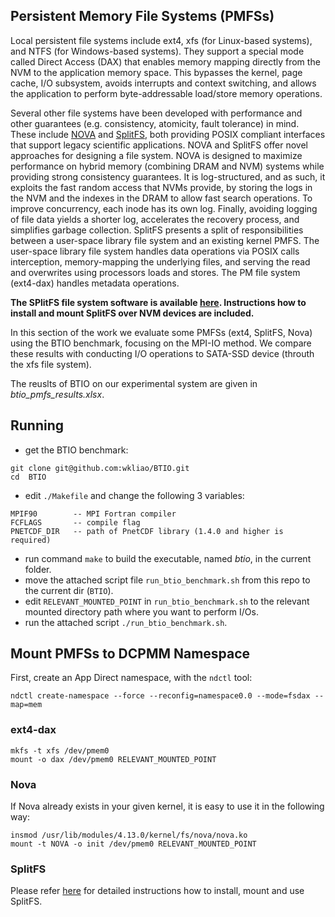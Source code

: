 ## Persistent Memory File Systems (PMFSs)
Local persistent file systems include ext4, xfs (for Linux-based systems), 
and NTFS (for Windows-based systems). They support a special mode called Direct Access (DAX) that enables memory mapping directly from the NVM to the application memory space. This bypasses the kernel, page cache, I/O subsystem, avoids interrupts and context switching, and allows the application to perform byte-addressable load/store memory operations.

Several other file systems have been developed with performance and other guarantees (e.g. consistency, atomicity, fault tolerance) in mind. 
These include [NOVA](https://www.usenix.org/system/files/conference/fast16/fast16-papers-xu.pdf) and [SplitFS](https://www.cs.utexas.edu/~vijay/papers/sosp19-splitfs.pdf), both providing POSIX compliant interfaces that support legacy scientific applications. NOVA and SplitFS offer novel approaches for designing a file system. 
NOVA is designed to maximize performance on hybrid memory (combining DRAM and NVM) systems while providing strong consistency guarantees. It is log-structured, and as such, it exploits the fast random access that NVMs provide, by storing the logs in the NVM and the indexes in the DRAM to allow fast search operations.
To improve concurrency, each inode has its own log. Finally, avoiding logging of file data yields a shorter log, accelerates the recovery process, and simplifies garbage collection. SplitFS presents a split of responsibilities between a user-space library file system and an existing kernel PMFS. 
The user-space library file system handles data operations via POSIX calls interception, memory-mapping the underlying files, and serving the read and overwrites using processors loads and stores. The PM file system (ext4-dax) handles metadata operations. 

**The SPlitFS file system software is available [here](https://github.com/utsaslab/SplitFS). Instructions how to install and mount SplitFS over NVM devices are included.**

In this section of the work we evaluate some PMFSs (ext4, SplitFS, Nova) using the BTIO benchmark, focusing on the MPI-IO method. We compare these results with conducting I/O operations to SATA-SSD device (throuth the xfs file system).

The reuslts of BTIO on our experimental system are given in *btio_pmfs_results.xlsx*.

## Running
- get the BTIO benchmark:
```
git clone git@github.com:wkliao/BTIO.git
cd  BTIO
```
- edit ```./Makefile``` and change the following 3 variables:
```
MPIF90        -- MPI Fortran compiler
FCFLAGS       -- compile flag
PNETCDF_DIR   -- path of PnetCDF library (1.4.0 and higher is required)
```
- run command ```make``` to build the executable, named *btio*, in the current folder.
- move the attached script file ```run_btio_benchmark.sh``` from this repo to the current dir (```BTIO```).
- edit ```RELEVANT_MOUNTED_POINT``` in ```run_btio_benchmark.sh``` to the relevant mounted directory path where you want to perform I/Os.
- run the attached script ```./run_btio_benchmark.sh```.

## Mount PMFSs to DCPMM Namespace
First, create an App Direct namespace, with the ```ndctl``` tool:
```
ndctl create-namespace --force --reconfig=namespace0.0 --mode=fsdax --map=mem
```
### ext4-dax
```
mkfs -t xfs /dev/pmem0
mount -o dax /dev/pmem0 RELEVANT_MOUNTED_POINT
```
### Nova
If Nova already exists in your given kernel, it is easy to use it in the following way:
```
insmod /usr/lib/modules/4.13.0/kernel/fs/nova/nova.ko
mount -t NOVA -o init /dev/pmem0 RELEVANT_MOUNTED_POINT
```

### SplitFS
Please refer [here](https://github.com/utsaslab/SplitFS) for detailed instructions how to install, mount and use SplitFS.

